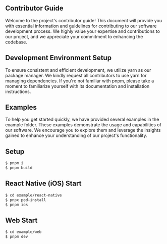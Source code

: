 ## Contributor Guide

Welcome to the project's contributor guide! This document will provide you with essential information and guidelines for contributing to our software development process. We highly value your expertise and contributions to our project, and we appreciate your commitment to enhancing the codebase.

## Development Environment Setup

To ensure consistent and efficient development, we utilize yarn as our package manager. We kindly request all contributors to use yarn for managing dependencies. If you're not familiar with pnpm, please take a moment to familiarize yourself with its documentation and installation instructions.

## Examples

To help you get started quickly, we have provided several examples in the example folder. These examples demonstrate the usage and capabilities of our software. We encourage you to explore them and leverage the insights gained to enhance your understanding of our project's functionality.

## Setup

```sh
$ pnpm i
$ pnpm build
```

## React Native (iOS) Start

```sh
$ cd example/react-native
$ pnpx pod-install
$ pnpm ios
```

## Web Start

```sh
$ cd example/web
$ pnpm dev
```
